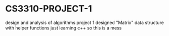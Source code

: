 # CS3310-PROJECT-1
design and analysis of algorithms project 1
designed "Matrix" data structure with helper functions
just learning c++ so this is a mess

